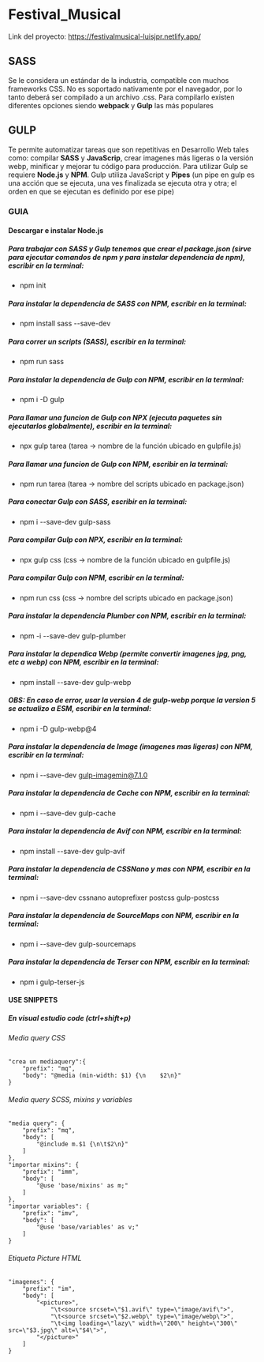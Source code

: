 # Festival_Musical
Link del proyecto: https://festivalmusical-luisjpr.netlify.app/
## SASS
Se le considera un estándar de la industria, compatible con muchos frameworks CSS.
No es soportado nativamente por el navegador, por lo tanto deberá ser compilado a un archivo .css. Para compilarlo existen diferentes opciones siendo **webpack** y **Gulp** las más populares
## GULP
Te permite automatizar tareas que son repetitivas en Desarrollo Web tales como: compilar **SASS** y **JavaScrip**, crear imagenes más ligeras o la versión webp, minificar y mejorar tu código para producción. Para utilizar Gulp se requiere **Node.js** y **NPM**.
Gulp utiliza JavaScript y **Pipes** (un pipe en gulp es una acción que se ejecuta, una ves finalizada se ejecuta otra y otra; el orden en que se ejecutan es definido por ese pipe)
### GUIA
#### Descargar e instalar Node.js
##### Para trabajar con SASS y Gulp tenemos que crear el package.json (sirve para ejecutar comandos de npm y para instalar dependencia de npm), escribir en la terminal:
-  npm init

##### Para instalar la dependencia de SASS con NPM, escribir en la terminal:
- npm install sass --save-dev

##### Para correr un scripts (SASS), escribir en la terminal:
- npm run sass

##### Para instalar la dependencia de Gulp con NPM, escribir en la terminal:
- npm i -D gulp

##### Para llamar una funcion de Gulp con NPX (ejecuta paquetes sin ejecutarlos globalmente), escribir en la terminal:
- npx gulp tarea (tarea -> nombre de la función ubicado en gulpfile.js)

##### Para llamar una funcion de Gulp con NPM, escribir en la terminal:
- npm run tarea (tarea -> nombre del scripts ubicado en package.json)

##### Para conectar Gulp con SASS, escribir en la terminal:
- npm i --save-dev gulp-sass

##### Para compilar Gulp con NPX, escribir en la terminal:
- npx gulp css (css -> nombre de la función ubicado en gulpfile.js)

##### Para compilar Gulp con NPM, escribir en la terminal:
- npm run css (css -> nombre del scripts ubicado en package.json)

##### Para instalar la dependencia Plumber con NPM, escribir en la terminal:
- npm -i --save-dev gulp-plumber

##### Para instalar la dependica Webp (permite convertir imagenes jpg, png, etc a webp) con NPM, escribir en la terminal:
- npm install --save-dev gulp-webp

##### OBS: En caso de error, usar la version 4 de gulp-webp porque la version 5 se actualizo a ESM, escribir en la terminal:
- npm i -D gulp-webp@4

##### Para instalar la dependencia de Image (imagenes mas ligeras) con NPM, escribir en la terminal:
- npm i --save-dev gulp-imagemin@7.1.0

##### Para instalar la dependencia de Cache con NPM, escribir en la terminal:
- npm i --save-dev gulp-cache

##### Para instalar la dependencia de Avif con NPM, escribir en la terminal:
- npm install --save-dev gulp-avif

##### Para instalar la dependencia de CSSNano y mas con NPM, escribir en la terminal:
- npm i --save-dev cssnano autoprefixer postcss gulp-postcss

##### Para instalar la dependencia de SourceMaps con NPM, escribir en la terminal:
- npm i --save-dev gulp-sourcemaps

##### Para instalar la dependencia de Terser con NPM, escribir en la terminal:
- npm i gulp-terser-js

#### USE SNIPPETS
##### En visual estudio code (ctrl+shift+p)
###### Media query CSS
```
"crea un mediaquery":{
	"prefix": "mq",
	"body": "@media (min-width: $1) {\n    $2\n}"
}
```
###### Media query SCSS, mixins y variables
```
"media query": {
	"prefix": "mq",
	"body": [
		"@include m.$1 {\n\t$2\n}"
	]
},
"importar mixins": {
	"prefix": "imm",
	"body": [
		"@use 'base/mixins' as m;"
	]
},
"importar variables": {
	"prefix": "imv",
	"body": [
		"@use 'base/variables' as v;"
	]
}
```
###### Etiqueta Picture HTML
```
"imagenes": {
	"prefix": "im",
	"body": [
		"<picture>",
			"\t<source srcset=\"$1.avif\" type=\"image/avif\">",
			"\t<source srcset=\"$2.webp\" type=\"image/webp\">",
			"\t<img loading=\"lazy\" width=\"200\" height=\"300\" src=\"$3.jpg\" alt=\"$4\">",
		"</picture>"
	]
}
```
